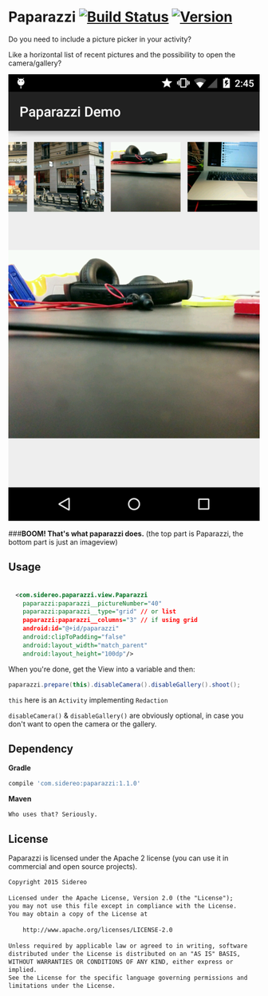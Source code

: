 # Paparazzi [![Build Status](https://travis-ci.org/Sidereo/Paparazzi.svg?branch=master)](https://travis-ci.org/Sidereo/Paparazzi) [![Version](https://api.bintray.com/packages/sidereo/maven/Paparazzi/images/download.svg)](https://bintray.com/sidereo/maven/Paparazzi/_latestVersion)

Do you need to include a picture picker in your activity?

Like a horizontal list of recent pictures and the possibility to open the camera/gallery?

![](screenshot.png)

###**BOOM! That's what paparazzi does.**
(the top part is Paparazzi, the bottom part is just an imageview)


## Usage

```xml

  <com.sidereo.paparazzi.view.Paparazzi
    paparazzi:paparazzi__pictureNumber="40"
    paparazzi:paparazzi__type="grid" // or list
    paparazzi:paparazzi__columns="3" // if using grid
    android:id="@+id/paparazzi"
    android:clipToPadding="false"
    android:layout_width="match_parent"
    android:layout_height="100dp"/>


```

When you're done, get the View into a variable and then:

```java
paparazzi.prepare(this).disableCamera().disableGallery().shoot();

```

`this` here is an `Activity` implementing `Redaction`

`disableCamera()` & `disableGallery()` are obviously optional, in case you don't want to open the camera or the gallery.


## Dependency

**Gradle**
```groovy
compile 'com.sidereo:paparazzi:1.1.0'
```
**Maven**

```
Who uses that? Seriously.
```


## License

Paparazzi is licensed under the Apache 2 license (you can use it in commercial and open source projects).

```
Copyright 2015 Sidereo

Licensed under the Apache License, Version 2.0 (the "License");
you may not use this file except in compliance with the License.
You may obtain a copy of the License at

    http://www.apache.org/licenses/LICENSE-2.0

Unless required by applicable law or agreed to in writing, software
distributed under the License is distributed on an "AS IS" BASIS,
WITHOUT WARRANTIES OR CONDITIONS OF ANY KIND, either express or implied.
See the License for the specific language governing permissions and
limitations under the License.
```
